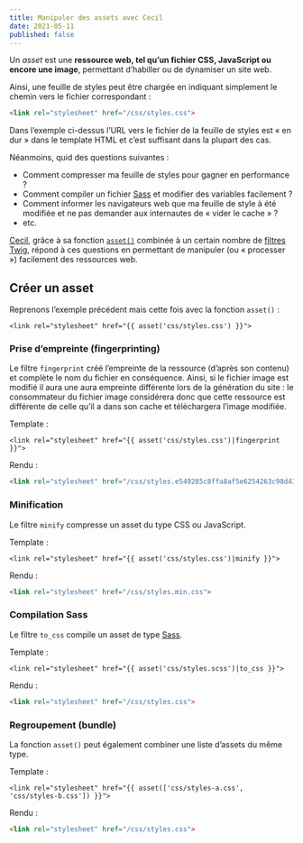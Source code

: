 ```yaml
---
title: Manipuler des assets avec Cecil
date: 2021-05-11
published: false
---
```


Un _asset_ est une **ressource web, tel qu’un fichier CSS, JavaScript ou encore une image**, permettant d’habiller ou de dynamiser un site web.

Ainsi, une feuille de styles peut être chargée en indiquant simplement le chemin vers le fichier correspondant :

```html
<link rel="stylesheet" href="/css/styles.css">
```

Dans l’exemple ci-dessus l’URL vers le fichier de la feuille de styles est « en dur » dans le template HTML et c’est suffisant dans la plupart des cas.

Néanmoins, quid des questions suivantes :

- Comment compresser ma feuille de styles pour gagner en performance ?
- Comment compiler un fichier [Sass](https://sass-lang.com) et modifier des variables facilement ?
- Comment informer les navigateurs web que ma feuille de style à été modifiée et ne pas demander aux internautes de « vider le cache » ?
- etc.

[Cecil](https://cecil.app), grâce à sa fonction [`asset()`](https://cecil.app/documentation/templates/#asset) combinée à un certain nombre de [filtres Twig](https://cecil.app/documentation/templates/#filters), répond à ces questions en permettant de manipuler (ou « processer ») facilement des ressources web.
<!-- break -->

## Créer un asset

Reprenons l’exemple précédent mais cette fois avec la fonction `asset()` :

```twig
<link rel="stylesheet" href="{{ asset('css/styles.css') }}">
```

### Prise d’empreinte (fingerprinting)

Le filtre `fingerprint` créé l’empreinte de la ressource (d’après son contenu) et complète le nom du fichier en conséquence.   Ainsi, si le fichier image est modifié il aura une aura empreinte différente lors de la génération du site : le consommateur du fichier image considérera donc que cette ressource est différente de celle qu’il a dans son cache et téléchargera l’image modifiée.

Template :
```twig
<link rel="stylesheet" href="{{ asset('css/styles.css')|fingerprint }}">
```
Rendu :
```html
<link rel="stylesheet" href="/css/styles.e549285c8ffa8af5e6254263c98d4397.css">
```

### Minification

Le filtre `minify` compresse un asset du type CSS ou JavaScript.

Template :

```twig
<link rel="stylesheet" href="{{ asset('css/styles.css')|minify }}">
```

Rendu :

```html
<link rel="stylesheet" href="/css/styles.min.css">
```

### Compilation Sass

Le filtre `to_css` compile un asset de type [Sass](https://sass-lang.com).

Template :

```twig
<link rel="stylesheet" href="{{ asset('css/styles.scss')|to_css }}">
```

Rendu :

```html
<link rel="stylesheet" href="/css/styles.css">
```

### Regroupement (bundle)

La fonction `asset()` peut également combiner une liste d’assets du même type.

Template :

```twig
<link rel="stylesheet" href="{{ asset(['css/styles-a.css', 'css/styles-b.css']) }}">
```

Rendu :

```html
<link rel="stylesheet" href="/css/styles.css">
```

### 
